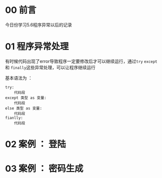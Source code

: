 # 00 前言

今日份学习5.6程序异常以后的记录

# 01 程序异常处理

有时候代码出现了error导致程序一定要修改后才可以继续运行，通过`try` `except`和 `finally`这些异常处理，可以让程序继续运行

基本语法为 ： 
```
try:
    代码段
except 类型 as 变量:
    代码段
else 类型 as 变量:
    代码段
fianlly:
    代码段
```

#  02 案例 ： 登陆
#  03 案例 ： 密码生成